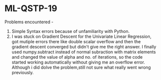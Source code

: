 # ML-QSTP-19
Problems encountered - 
1. Simple Syntax errors because of unfamiliarity with Python.
2. I was stuck on Gradient Descent for the Univariate Linear Regression, got mutiple errors there like double scalar overflow and then the gradient descent converged but didn't give me the right answer. I finally used numpy.subtract instead of normal subraction with matrix elements and changed the value of alpha and no. of iterations, so the code started working automatically without giving me an overflow error. Although i did dolve the problem,still not sure what really went wrong previously.
